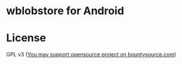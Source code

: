 wblobstore for Android 
==========

License
=====
 GPL v3 (<a href="https://www.bountysource.com/teams/whssu/fundraiser">You may support opensource project on bountysource.com</a>)


